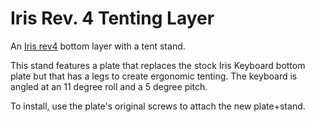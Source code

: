 # Iris Rev. 4 Tenting Layer
An [Iris rev4](https://keeb.io/collections/keyboard-pcbs/products/iris-keyboard-split-ergonomic-keyboard) bottom layer with a tent stand.

This stand features a plate that replaces the stock Iris Keyboard bottom plate but that has a legs to create ergonomic tenting. The keyboard is angled at an 11 degree roll and a 5 degree pitch. 

To install, use the plate's original screws to attach the new plate+stand.

